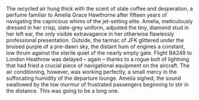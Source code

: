 The recycled air hung thick with the scent of stale coffee and desperation, a perfume familiar to Amelia Grace Hawthorne after fifteen years of navigating the capricious whims of the jet-setting elite.  Amelia, meticulously dressed in her crisp, slate-grey uniform, adjusted the tiny, diamond stud in her left ear, the only visible extravagance in her otherwise flawlessly professional presentation. Outside, the tarmac of JFK glittered under the bruised purple of a pre-dawn sky, the distant hum of engines a constant, low thrum against the sterile quiet of the nearly empty gate.  Flight BA249 to London Heathrow was delayed – again – thanks to a rogue bolt of lightning that had fried a crucial piece of navigational equipment on the aircraft. The air conditioning, however, was working perfectly, a small mercy in the suffocating humidity of the departure lounge.  Amelia sighed, the sound swallowed by the low murmur of frustrated passengers beginning to stir in the distance.  This was going to be a long one.
